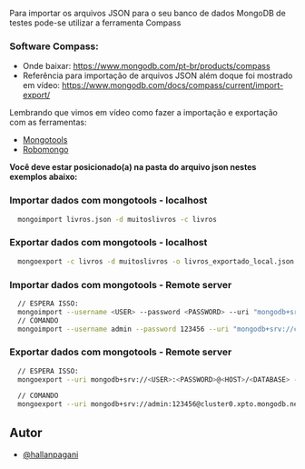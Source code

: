 Para importar os arquivos JSON para o seu banco de dados MongoDB de testes pode-se utilizar a ferramenta Compass

### Software Compass: 
* Onde baixar: https://www.mongodb.com/pt-br/products/compass
* Referência para importação de arquivos JSON além doque foi mostrado em vídeo: https://www.mongodb.com/docs/compass/current/import-export/

Lembrando que vimos em vídeo como fazer a importação e exportação com as ferramentas: 
  * [Mongotools](https://www.mongodb.com/try/download/database-tools)
  * [Robomongo](https://robomongo.org/)

**Você deve estar posicionado(a) na pasta do arquivo json nestes exemplos abaixo:**

### Importar dados com mongotools - localhost
```bash
  mongoimport livros.json -d muitoslivros -c livros
````

### Exportar dados com mongotools - localhost
```bash
  mongoexport -c livros -d muitoslivros -o livros_exportado_local.json
````

### Importar dados com mongotools - Remote server
```bash
  // ESPERA ISSO:
  mongoimport --username <USER> --password <PASSWORD> --uri "mongodb+srv://<HOST>/" --db "<DATABASE>" --collection "livros" --file "livros.json"
  // COMANDO  
  mongoimport --username admin --password 123456 --uri "mongodb+srv://cluster0.xpto.mongodb.net/" --db "muitoslivros" --collection "livros" --file "livros.json"
````

### Exportar dados com mongotools - Remote server
```bash
  // ESPERA ISSO:
  mongoexport --uri mongodb+srv://<USER>:<PASSWORD>@<HOST>/<DATABASE> --collection <COLLECTION> --type <FILETYPE> --out <FILENAME>

  // COMANDO
  mongoexport --uri mongodb+srv://admin:123456@cluster0.xpto.mongodb.net/muitoslivros --collection livros --type json --out livros_remoto.json
````

## Autor

- [@hallanpagani](https://github.com/hallanpagani)
